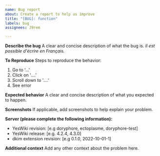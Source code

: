 ```yaml
---
name: Bug report
about: Create a report to help us improve
title: "[BUG]: function"
labels: bug
assignees: J9rem

---
```


**Describe the bug**
A clear and concise description of what the bug is.
_Il est possible d'écrire en Français._

**To Reproduce**
Steps to reproduce the behavior:
1. Go to '...'
2. Click on '....'
3. Scroll down to '....'
4. See error

**Expected behavior**
A clear and concise description of what you expected to happen.

**Screenshots**
If applicable, add screenshots to help explain your problem.

**Server (please complete the following information):**
 - YesWiki revision: [e.g doryphore, ectoplasme, doryphore-test]
 - YesWiki release: [e.g. 4.2.4, 4.3.0]
 - dkim extension revision: [e.g 0.1.0, 2022-10-01-1]

**Additional context**
Add any other context about the problem here.